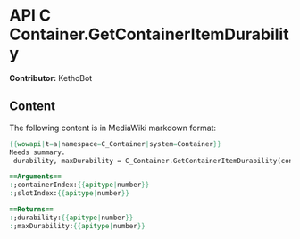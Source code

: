 # API C Container.GetContainerItemDurability

**Contributor:** KethoBot

## Content

The following content is in MediaWiki markdown format:

```mediawiki
{{wowapi|t=a|namespace=C_Container|system=Container}}
Needs summary.
 durability, maxDurability = C_Container.GetContainerItemDurability(containerIndex, slotIndex)

==Arguments==
:;containerIndex:{{apitype|number}}
:;slotIndex:{{apitype|number}}

==Returns==
:;durability:{{apitype|number}}
:;maxDurability:{{apitype|number}}
```
